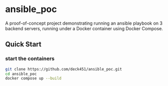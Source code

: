 # ansible_poc

A proof-of-concept project demonstrating running an ansible playbook on 3 backend servers,
running under a Docker container using Docker Compose.

## Quick Start

### start the containers
```sh
git clone https://github.com/deck451/ansible_poc.git
cd ansible_poc
docker compose up --build
```
